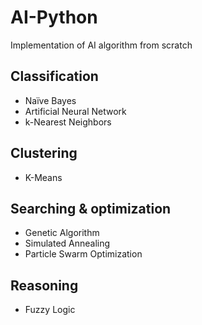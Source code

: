 # AI-Python

Implementation of AI algorithm from scratch

## Classification
- Naïve Bayes
- Artificial Neural Network
- k-Nearest Neighbors

## Clustering
- K-Means

## Searching & optimization
- Genetic Algorithm
- Simulated Annealing
- Particle Swarm Optimization

## Reasoning
- Fuzzy Logic

